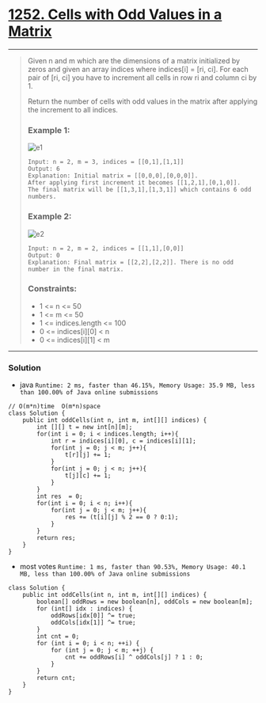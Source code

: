 # [1252. Cells with Odd Values in a Matrix](https://leetcode.com/problems/cells-with-odd-values-in-a-matrix/)
---

> Given n and m which are the dimensions of a matrix initialized by zeros and given an array indices where indices[i] = [ri, ci]. For each pair of [ri, ci] you have to increment all cells in row ri and column ci by 1.
>
> Return the number of cells with odd values in the matrix after applying the increment to all indices.
>
>
>
> ### Example 1:
> ![e1](https://assets.leetcode.com/uploads/2019/10/30/e1.png)
> ```
> Input: n = 2, m = 3, indices = [[0,1],[1,1]]
> Output: 6
> Explanation: Initial matrix = [[0,0,0],[0,0,0]].
> After applying first increment it becomes [[1,2,1],[0,1,0]].
> The final matrix will be [[1,3,1],[1,3,1]] which contains 6 odd numbers.
> ```
>
> ### Example 2:
> ![e2](https://assets.leetcode.com/uploads/2019/10/30/e2.png)
> ```
> Input: n = 2, m = 2, indices = [[1,1],[0,0]]
> Output: 0
> Explanation: Final matrix = [[2,2],[2,2]]. There is no odd number in the final matrix.
> ```
>
> ### Constraints:
> * 1 <= n <= 50
> * 1 <= m <= 50
> * 1 <= indices.length <= 100
> * 0 <= indices[i][0] < n
> * 0 <= indices[i][1] < m

---

### Solution
* java `Runtime: 2 ms, faster than 46.15%, Memory Usage: 35.9 MB, less than 100.00% of Java online submissions`
```
// O(m*n)time  O(m*n)space
class Solution {
    public int oddCells(int n, int m, int[][] indices) {
        int [][] t = new int[n][m];
        for(int i = 0; i < indices.length; i++){
            int r = indices[i][0], c = indices[i][1];
            for(int j = 0; j < m; j++){
                t[r][j] += 1;
            }
            for(int j = 0; j < n; j++){
                t[j][c] += 1;
            }
        }
        int res  = 0;
        for(int i = 0; i < n; i++){
            for(int j = 0; j < m; j++){
                res += (t[i][j] % 2 == 0 ? 0:1);
            }
        }
        return res;
    }
}
```

* most votes `Runtime: 1 ms, faster than 90.53%, Memory Usage: 40.1 MB, less than 100.00% of Java online submissions`
```
class Solution {
    public int oddCells(int n, int m, int[][] indices) {
        boolean[] oddRows = new boolean[n], oddCols = new boolean[m];
        for (int[] idx : indices) {
            oddRows[idx[0]] ^= true; 
            oddCols[idx[1]] ^= true; 
        }
        int cnt = 0;
        for (int i = 0; i < n; ++i) {
            for (int j = 0; j < m; ++j) {
                cnt += oddRows[i] ^ oddCols[j] ? 1 : 0;
            }
        }
        return cnt;
    }
}
```
